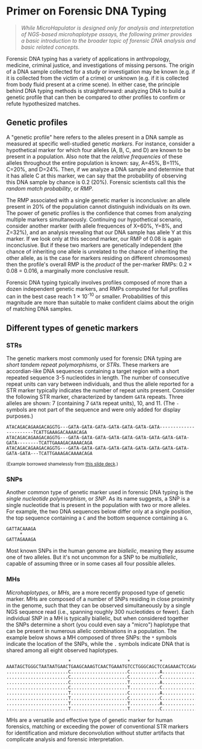 # Primer on Forensic DNA Typing

> *While MicroHapulator is designed only for analysis and interpretation of NGS-based microhaplotype assays, the following primer provides a basic introduction to the broader topic of forensic DNA analysis and basic related concepts.*

Forensic DNA typing has a variety of applications in anthropology, medicine, criminal justice, and investigations of missing persons.
The origin of a DNA sample collected for a study or investigation may be known (e.g. if it is collected from the victim of a crime) or unknown (e.g. if it is collected from body fluid present at a crime scene).
In either case, the principle behind DNA typing methods is straightforward: analyzing DNA to build a genetic profile that can then be compared to other profiles to confirm or refute hypothesized matches.

## Genetic profiles

A "genetic profile" here refers to the alleles present in a DNA sample as measured at specific well-studied genetic *markers*.
For instance, consider a hypothetical marker for which four alleles (A, B, C, and D) are known to be present in a population.
Also note that the *relative frequencies* of these alleles throughout the entire population is known: say, A=45%, B=11%, C=20%, and D=24%.
Then, if we analyze a DNA sample and determine that it has allele C at this marker, we can say that the probability of observing this DNA sample by chance is 0.2 (20%).
Forensic scientists call this the *random match probability*, or *RMP*.

The RMP associated with a single genetic marker is inconclusive: an allele present in 20% of the population cannot distinguish individuals on its own.
The power of genetic profiles is the confidence that comes from analyzing multiple markers simultaneously.
Continuing our hypothetical scenario, consider another marker (with allele frequences of X=60%, Y=8%, and Z=32%), and an analysis revealing that our DNA sample has allele Y at this marker.
If we look only at this second marker, our RMP of 0.08 is again inconclusive.
But if these two markers are genetically independent (the chance of inheriting one allele is unrelated to the chance of inheriting the other allele, as is the case for markers residing on different chromosomes) then the profile's overall RMP is the *product* of the per-marker RMPs: 0.2 × 0.08 = 0.016, a marginally more conclusive result.

Forensic DNA typing typically involves profiles composed of more than a dozen independent genetic markers, and RMPs computed for full profiles can in the best case reach 1 × 10<sup>-10</sup> or smaller.
Probabilities of this magnitude are more than suitable to make confident claims about the origin of matching DNA samples.


## Different types of genetic markers

### STRs

The genetic markers most commonly used for forensic DNA typing are *short tandem repeat polymorphisms*, or *STRs*.
These markers are accordian-like DNA sequences containing a target region with a short repeated sequence 3-5 nucleotides in length.
The number of consecutive repeat units can vary between individuals, and thus the allele reported for a STR marker typically indicates the number of repeat units present.
Consider the following STR marker, characterized by tandem `GATA` repeats.
Three alleles are shown: 7 (containing 7 `GATA` repeat units), 10, and 11.
(The `-` symbols are not part of the sequence and were only added for display purposes.)

```
ATACAGACAGAAGACAGGTG---GATA-GATA-GATA-GATA-GATA-GATA-GATA-----------------------TCATTGAAAGACAAAACAGA
ATACAGACAGAAGACAGGTG---GATA-GATA-GATA-GATA-GATA-GATA-GATA-GATA-GATA-GATA--------TCATTGAAAGACAAAACAGA
ATACAGACAGAAGACAGGTG---GATA-GATA-GATA-GATA-GATA-GATA-GATA-GATA-GATA-GATA-GATA---TCATTGAAAGACAAAACAGA
```

<small>(Example borrowed shamelessly from [this slide deck](https://www.nist.gov/system/files/documents/mml/bmd/genetics/03-Vallone-NGS-talk-STRs-final.pdf).)</small>

### SNPs

Another common type of genetic marker used in forensic DNA typing is the *single nucleotide polymorphism*, or *SNP*.
As its name suggests, a SNP is a single nucleotide that is present in the population with two or more alleles.
For example, the two DNA sequences below differ only at a single position, the top sequence containing a `C` and the bottom sequence containing a `G`.

```
GATTACAAAGA
     *
GATTAGAAAGA
```

Most known SNPs in the human genome are *biallelic*, meaning they assume one of two alleles.
But it's not uncommon for a SNP to be *multiallelic*, capable of assuming three or in some cases all four possible alleles.


### MHs

*Microhaplotypes*, or *MHs*, are a more recently proposed type of genetic marker.
MHs are composed of a number of SNPs residing in close proximity in the genome, such that they can be observed simultaneously by a single NGS sequence read (i.e., spanning roughly 300 nucleotides or fewer).
Each individual SNP in a MH is typically biallelic, but when considered together the SNPs determine a short (you could even say a "micro") haplotype that can be present in numerous allelic combinations in a population.
The example below shows a MH composed of three SNPs: the `*` symbols indicate the location of the SNPs, while the `.` symbols indicate DNA that is shared among all eight observed haplotypes.

```
                       *                     *           *
AAATAGCTGGGCTAATAATGAACTGAAGCAAAGTCAACTGAAATGTCCTGGGCAGCTCCAGAAACTCCAGAATGGGGAGGA
.......................C.....................C...........A.......................
.......................C.....................C...........C.......................
.......................C.....................T...........A.......................
.......................C.....................T...........C.......................
.......................T.....................C...........A.......................
.......................T.....................C...........C.......................
.......................T.....................T...........A.......................
.......................T.....................T...........C.......................
```

MHs are a versatile and effective type of genetic marker for human forensics, matching or exceeding the power of conventional STR markers for identification and mixture deconvolution without stutter artifacts that complicate analysis and forensic interpretation.
